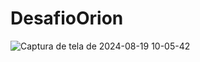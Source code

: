 # DesafioOrion

![Captura de tela de 2024-08-19 10-05-42](https://github.com/user-attachments/assets/0b4374df-e8fe-4f46-aa96-1145241c54ed)
